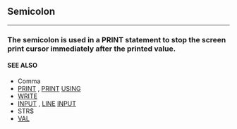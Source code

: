 ## Semicolon
---

### The semicolon is used in a PRINT statement to stop the screen print cursor immediately after the printed value.

#### SEE ALSO
* Comma
* [PRINT](./PRINT.md) , [PRINT](./PRINT.md) [USING](./USING.md)
* [WRITE](./WRITE.md)
* [INPUT](./INPUT.md) , [LINE](./LINE.md) [INPUT](./INPUT.md)
* STR$
* [VAL](./VAL.md)
